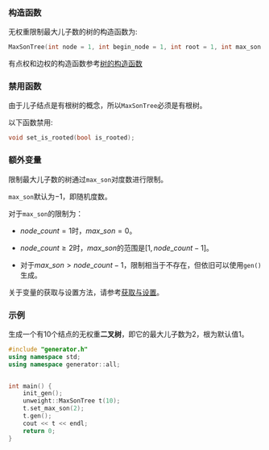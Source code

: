### 构造函数

无权重限制最大儿子数的树的构造函数为:

```cpp
MaxSonTree(int node = 1, int begin_node = 1, int root = 1, int max_son = -1)
```

有点权和边权的构造函数参考[树的构造函数](/user/rand_tree/basic_tree_graph.md#构造函数)

### 禁用函数

由于儿子结点是有根树的概念，所以`MaxSonTree`必须是有根树。

以下函数禁用:

```cpp
void set_is_rooted(bool is_rooted);
```

### 额外变量

限制最大儿子数的树通过`max_son`对度数进行限制。

`max_son`默认为$-1$，即随机度数。

对于`max_son`的限制为：

- $node\_count = 1$时，$max\_son = 0$。

- $node\_count \ge 2$时，$max\_son$的范围是$[1, node\_count - 1]$。

- 对于$max\_son \gt node\_count - 1$，限制相当于不存在，但依旧可以使用`gen()`生成。

关于变量的获取与设置方法，请参考[获取与设置](/user/tools/setter_getter.md)。

### 示例

生成一个有$10$个结点的无权重**二叉树**，即它的最大儿子数为$2$，根为默认值$1$。

```cpp
#include "generator.h"
using namespace std;
using namespace generator::all;


int main() {
    init_gen();
    unweight::MaxSonTree t(10);
    t.set_max_son(2);
    t.gen();
    cout << t << endl;
    return 0;
}
```